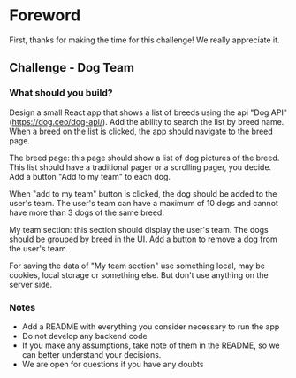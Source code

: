 # Foreword

First, thanks for making the time for this challenge! We really appreciate it.

## Challenge - Dog Team

### What should you build?

Design a small React app that shows a list of breeds using the api "Dog API" (https://dog.ceo/dog-api/). Add the ability to search the list by breed name. When a breed on the list is clicked, the app should navigate to the breed page.

The breed page: this page should show a list of dog pictures of the breed. This list should have a traditional pager or a scrolling pager, you decide. Add a button "Add to my team" to each dog.

When "add to my team" button is clicked, the dog should be added to the user's team. The user's team can have a maximum of 10 dogs and cannot have more than 3 dogs of the same breed.

My team section: this section should display the user's team. The dogs should be grouped by breed in the UI. Add a button to remove a dog from the user's team.

For saving the data of "My team section" use something local, may be cookies, local storage or something else. But don't use anything on the server side.

### Notes

- Add a README with everything you consider necessary to run the app
- Do not develop any backend code
- If you make any assumptions, take note of them in the README, so we can better understand your decisions.
- We are open for questions if you have any doubts
